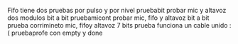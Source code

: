 Fifo tiene dos pruebas por pulso y por nivel
pruebabit probar mic y altavoz dos modulos bit a bit
pruebamicont probar mic, fifo y altavoz bit a bit
prueba corrimineto mic, fifoy altavoz 7 bits
prueba funciona un cable unido :(
pruebaprofe con empty y done
